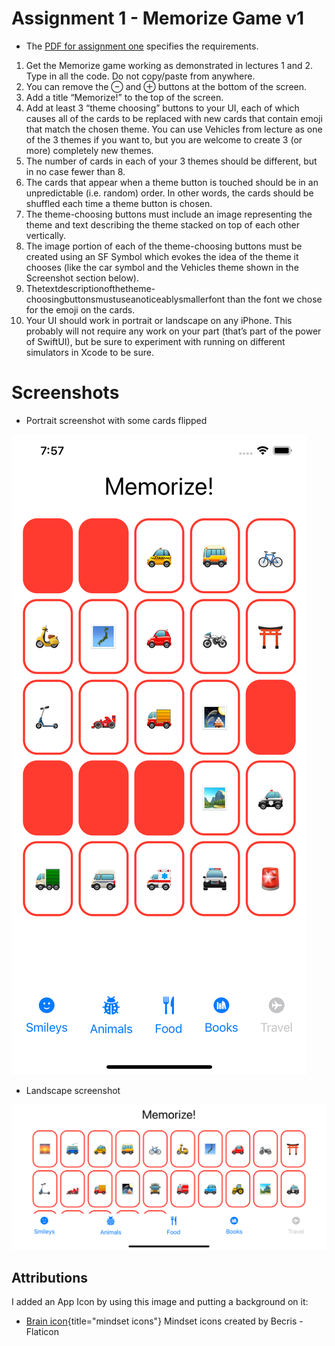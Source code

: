 # Assignment 1 - Memorize Game v1

* The [PDF for assignment one](https://cs193p.sites.stanford.edu/sites/g/files/sbiybj16636/files/media/file/assignment_1.pdf) specifies the requirements.

1. Get the Memorize game working as demonstrated in lectures 1 and 2. Type in all the code. Do not copy/paste from anywhere.
2. You can remove the ⊖ and ⊕ buttons at the bottom of the screen.
3. Add a title “Memorize!” to the top of the screen.
4. Add at least 3 “theme choosing” buttons to your UI, each of which causes all of the cards to be replaced with new cards that contain emoji that match the chosen theme. You can use Vehicles from lecture as one of the 3 themes if you want to, but you are welcome to create 3 (or more) completely new themes.
5. The number of cards in each of your 3 themes should be different, but in no case fewer than 8.
6. The cards that appear when a theme button is touched should be in an unpredictable (i.e. random) order. In other words, the cards should be shuffled each time a theme button is chosen.
7. The theme-choosing buttons must include an image representing the theme and text describing the theme stacked on top of each other vertically.
8. The image portion of each of the theme-choosing buttons must be created using an SF Symbol which evokes the idea of the theme it chooses (like the car symbol and the Vehicles theme shown in the Screenshot section below).
9. Thetextdescriptionofthetheme-choosingbuttonsmustuseanoticeablysmallerfont than the font we chose for the emoji on the cards.
10. Your UI should work in portrait or landscape on any iPhone. This probably will not require any work on your part (that’s part of the power of SwiftUI), but be sure to experiment with running on different simulators in Xcode to be sure.

# Screenshots

* Portrait screenshot with some cards flipped

![Portrait screenshot with some cards flipped](screenshots/assign1-portrait.png)

* Landscape screenshot

![Landscape screenshot](screenshots/assign2-landscape.png)

## Attributions

I added an App Icon by using this image and putting a background on it:

* [Brain icon](https://www.flaticon.com/free-icons/mindset){title="mindset icons"} Mindset icons created by Becris - Flaticon
